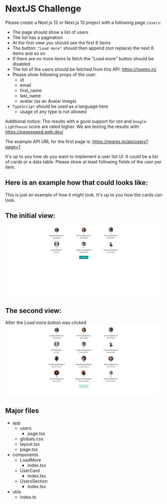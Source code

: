 # NextJS Challenge

Please create a Next.js 12 or Next.js 13 project with a following page `/users`:

- The page should show a list of users
- The list has a pagination
- At the first view you should see the first 6 items
- The button: `"Load more"` should then append (not replace) the next 6 items and so on
- If there are no more items to fetch the "Load more" button should be disabled
- The list of the users should be fetched from this API:  https://reqres.in/
- Please show following props of the user:
  - id
  - email
  - first_name
  - last_name
  - avatar (as an Avatar image)
- `TypeScript` should be used as a language here
  - usage of any type is not allowed

Additional notice: The results with a good support for `SEO` and `Google Lighthouse` score are rated higher. We are testing the results with: https://pagespeed.web.dev/

The example API URL for the first page is: https://reqres.in/api/users?page=1

It's up to you how do you want to implement a user list UI. It could be a list of cards or a data table. Please show at least following fields of the user per item.

## Here is an example how that could looks like:
This is just an example of how it might look. It's up to you how the cards can look.

## The initial view:
![Example Image](./screencapture-1.png)

## The second view:
After the Load more button was clicked
![Example Image](./screencapture-2.png)

## Major files
- app
  - users
    - page.tsx
  - globals.css
  - layout.tsx
  - page.tsx
- components
  - LoadMore
    - index.tsx
  - UserCard
    - index.tsx
  - UsersSection
    - index.tsx
- utils
  - index.ts